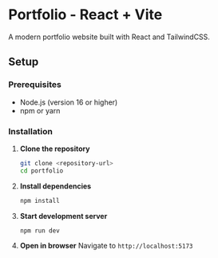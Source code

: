 # Portfolio - React + Vite

A modern portfolio website built with React and TailwindCSS.

## Setup

### Prerequisites

- Node.js (version 16 or higher)
- npm or yarn

### Installation

1. **Clone the repository**

   ```bash
   git clone <repository-url>
   cd portfolio
   ```

2. **Install dependencies**

   ```bash
   npm install
   ```

3. **Start development server**

   ```bash
   npm run dev
   ```

4. **Open in browser**
   Navigate to `http://localhost:5173`
